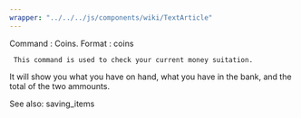 ```yaml
---
wrapper: "../../../js/components/wiki/TextArticle"
---
```

Command : Coins.
Format  : coins

     This command is used to check your current money suitation.  
It will show you what you have on hand, what you have in the bank, and
the total of the two ammounts.

See also: saving_items
